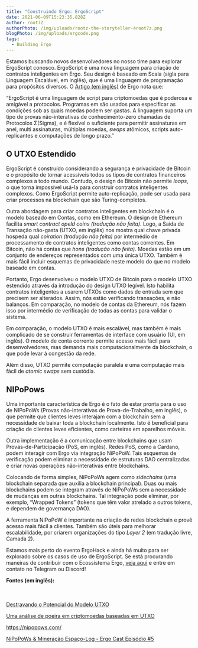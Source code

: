 ```yaml
---
title: "Construindo Ergo: ErgoScript"
date: 2021-06-09T15:23:35.828Z
author: root7Z
authorPhoto: /img/uploads/rootz-the-storyteller-4root7z.png
blogPhoto: /img/uploads/ergcode.png
tags:
  - Building Ergo
---
```

<!--StartFragment-->

Estamos buscando novos desenvolvedores no nosso time para explorar ErgoScript conosco. ErgoScript é uma nova linguagem para criação de contratos inteligentes em Ergo. Seu design é baseado em Scala (sigla para Linguagem Escalável, em inglês), que é uma linguagem de programação para propósitos diversos. O [Artigo (em inglês)](https://ergoplatform.org/docs/ErgoScript.pdf) de Ergo nota que:

“ErgoScript é uma linguagem de script para criptomoedas que é poderosa e amigável a protocolos. Programas em são usados para especificar as condições sob as quais moedas podem ser gastas. A linguagem suporta um tipo de provas não-interativas de conhecimento-zero chamadas de Protocolos Σ(Sigma), e é flexível o suficiente para permitir assinaturas em anel, multi assinaturas, múltiplas moedas, *swaps* atômicos, scripts auto-replicantes e computações de longo prazo.”

## O UTXO Estendido

ErgoScript é construído considerando a segurança e privacidade de Bitcoin e o propósito de tornar acessíveis todos os tipos de contratos financeiros complexos a todo mundo. Contudo, o design de Bitcoin não permite *loops*, o que torna impossível usá-la para construir contratos inteligentes complexos. Como ErgoScript permite auto-replicação, pode ser usada para criar processos na blockchain que são Turing-completos.

Outra abordagem para criar contratos inteligentes em blockchain é o modelo baseado em Contas, como em Ethereum. O design de Ethereum facilita *smart contract opeld coins (tradução não feita)*. Logo, a Saída de Transação não-gasta (UTXO, em inglês) nos mostra qual chave privada hospeda qual *coiration (tradução não feita)* por intermédio de processamento de contratos inteligentes como contas correntes. Em Bitcoin, não há contas que *hons (tradução não feita)*. Moedas estão em um conjunto de endereços representados com uma única UTXO. Também é mais fácil incluir esquemas de privacidade neste modelo do que no modelo baseado em contas.

Portanto, Ergo desenvolveu o modelo UTXO de Bitcoin para o modelo UTXO estendido através da introdução do design UTXO legível. Isto habilita contratos inteligentes a usarem UTXOs como dados de entrada sem que precisem ser alterados. Assim, nós estão verificando transações, e não balanços. Em comparação, no modelo de contas da Ethereum, nós fazem isso por intermédio de verificação de todas as contas para validar o sistema.

Em comparação, o modelo UTXO é mais escalável, mas também é mais complicado de se construir ferramentas de interface com usuário (UI, em inglês). O modelo de conta corrente permite acesso mais fácil para desenvolvedores, mas demanda mais computacionalmente da blockchain, o que pode levar à congestão da rede. 

Além disso, UTXO permite computação paralela e uma computação mais fácil de *atomic swaps* sem custódia. 

## NIPoPows

Uma importante  característica de Ergo é o fato de estar pronta para o uso de NIPoPoWs (Provas não-interativas de Prova-de-Trabalho, em inglês), o que permite que clientes leves interajam com a blockchain sem a necessidade de baixar toda a blockchain localmente. Isto é beneficial para criação de clientes leves eficientes, como carteiras em aparelhos móveis. 

Outra implementação é a comunicação entre blockchains que usam Provas-de-Participação (PoS, em inglês). Redes PoS, como a Cardano, podem interagir com Ergo via integração NiPoPoW. Tais esquemas de verificação podem eliminar a necessidade de estruturas DAO centralizadas e criar novas operações não-interativas entre blockchains. 

Colocando de forma simples, NiPoPoWs agem como *sidechains* (uma blockchain separada que auxilia a blockchain principal). Duas ou mais blockchains podem se integram através de NiPoPoWs sem a necessidade de mudanças em outras blockchains. Tal integração pode eliminar, por exemplo,  “Wrapped Tokens” (tokens que têm valor atrelado a outros tokens, e dependem de governança DAO). 

A ferramenta NIPoPoW é importante na criação de redes blockchain e provê acesso mais fácil a clientes. Também são úteis para melhorar escalabilidade, por criarem organizações do tipo *Layer 2* (em tradução livre, Camada 2). 

Estamos mais perto do evento ErgoHack e ainda há muito para ser explorado sobre os casos de uso de ErgoScript. Se está procurando maneiras de contribuir com o Ecossistema Ergo, [veja aqui](https://ergoplatform.org/pt/blog/2021-06-04-ergo-community-launches-its-first-hackathon-ergohack/) e entre em contato no Telegram ou Discord!

**Fontes (em inglês):**

\
\
[Destravando o Potencial do Modelo UTXO](https://github.com/Emurgo/Emurgo-Research/blob/master/smart-contracts/Unlocking%20The%20Potential%20Of%20The%20UTXO%20Model.md)

[Uma análise de poeira em criptomoedas baseadas em UTXO](https://eprint.iacr.org/2018/513.pdf)

<https://nipopows.com/> 

[NiPoPoWs & Mineração Espaço-Log - Ergo Cast Episódio #5](https://www.youtube.com/watch?v=OUjxar1WCmo)



<!--EndFragment-->